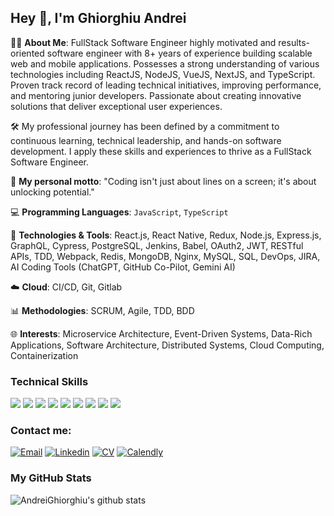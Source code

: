 ## Hey 👋, I'm Ghiorghiu Andrei

👨‍💻 **About Me**: FullStack Software Engineer highly motivated and results-oriented software engineer with 8+ years of experience building scalable web and mobile applications. Possesses a strong understanding of various technologies including ReactJS, NodeJS, VueJS, NextJS, and TypeScript. Proven track record of leading technical initiatives, improving performance, and mentoring junior developers. Passionate about creating innovative solutions that deliver exceptional user experiences.

🛠️ My professional journey has been defined by a commitment to continuous learning, technical leadership, and hands-on software development. I apply these skills and experiences to thrive as a FullStack Software Engineer.

🚀 **My personal motto**: "Coding isn't just about lines on a screen; it's about unlocking potential."

💻 **Programming Languages**: `JavaScript`, `TypeScript`

🔧 **Technologies & Tools**: React.js, React Native, Redux, Node.js, Express.js, GraphQL, Cypress, PostgreSQL, Jenkins, Babel, OAuth2, JWT, RESTful APIs, TDD, Webpack, Redis, MongoDB, Nginx, MySQL, SQL, DevOps, JIRA, AI Coding Tools (ChatGPT, GitHub Co-Pilot, Gemini AI)

☁️ **Cloud**: CI/CD, Git, Gitlab

📊 **Methodologies**: SCRUM, Agile, TDD, BDD

🌐 **Interests**: Microservice Architecture, Event-Driven Systems, Data-Rich Applications, Software Architecture, Distributed Systems, Cloud Computing, Containerization

### Technical Skills

<img src="https://img.shields.io/badge/-React.js-161616?style=flat&logo=react&logoColor=00d9ff"> <img src="https://img.shields.io/badge/-Node.js-339933?style=flat&logo=node.js&logoColor=fff"> <img src="https://img.shields.io/badge/-JavaScript-black?style=flat&logo=javascript&logoColor=eed718"> <img src="https://img.shields.io/badge/-GraphQL-4E224C?style=flat&logo=graphql&logoColor=F6009C"> <img src="https://img.shields.io/badge/-Cypress-027780?style=flat&logo=Cypress&logoColor=black"> <img src="https://img.shields.io/badge/-Redux-black?style=flat&logo=Redux&logoColor=764ABC"> <img src="https://img.shields.io/badge/-Vue.js-4fc08d?style=flat&logo=vue.js&logoColor=fff"> <img src = "https://img.shields.io/badge/-HTML5-E34F26?style=flat&logo=html5&logoColor=white"> <img src = "https://img.shields.io/badge/-CSS3-1572B6?style=flat&logo=css3&logoColor=white">

### Contact me:

[![Email](https://img.shields.io/badge/Mail-D14836?style=flat-square&logo=gmail&logoColor=fff)](mailto:andreighiorghiudev@gmail.com)
[![Linkedin](https://img.shields.io/badge/LinkedIn-0077b5?style=flat-square&logo=linkedin&logoColor=fff)](https://www.linkedin.com/in/ghiorghiu-andrei-dev/)
[![CV](https://img.shields.io/badge/CV-454746?style=flat-square&logo=googledrive&logoColor=fff)]([https://drive.google.com/file/d/1udOCXQLuWmC0gLpetcVi29Zzlt1W0L9-/view?usp=sharing](https://drive.google.com/file/d/1k8dC7tCZNYwiVLYVdwDTLAJZPaeKLe0L/view?usp=sharing))
[![Calendly](https://img.shields.io/badge/Calendly-006BFF?style=flat-square&logo=calendly&logoColor=fff)](https://calendly.com/andreighiorghiudev/30min)

### My GitHub Stats

![AndreiGhiorghiu's github stats](https://github-readme-stats.vercel.app/api?username=AndreiGhiorghiu&show_icons=true)
